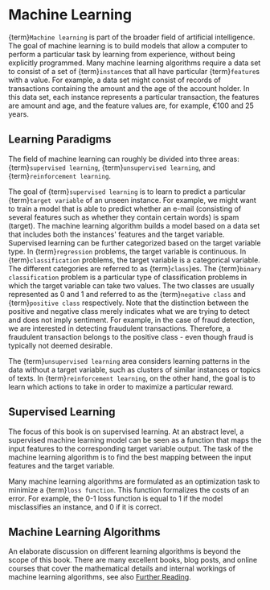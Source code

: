 # Machine Learning
{term}`Machine learning` is part of the broader field of artificial intelligence. The goal of machine learning is to build models that allow a computer to perform a particular task by learning from experience, without being explicitly programmed. Many machine learning algorithms require a data set to consist of a set of {term}`instance`s that all have particular {term}`feature`s with a value. For example, a data set might consist of records of transactions containing the amount and the age of the account holder. In this data set, each instance represents a particular transaction, the features are amount and age, and the feature values are, for example, €100 and 25 years.

## Learning Paradigms
The field of machine learning can roughly be divided into three areas: {term}`supervised learning`, {term}`unsupervised learning`, and {term}`reinforcement learning`.

The goal of {term}`supervised learning` is to learn to predict a particular {term}`target variable` of an unseen instance. For example, we might want to train a model that is able to predict whether an e-mail (consisting of several features such as whether they contain certain words) is spam (target). The machine learning algorithm builds a model based on a data set that includes both the instances' features and the target variable. Supervised learning can be further categorized based on the target variable type. In {term}`regression` problems, the target variable is continuous. In {term}`classification` problems, the target variable is a categorical variable. The different categories are referred to as {term}`class`}es. The {term}`binary classification` problem is a particular type of classification problems in which the target variable can take two values. The two classes are usually represented as 0 and 1 and referred to as the {term}`negative class` and {term}`positive class` respectively. Note that the distinction between the positive and negative class merely indicates what we are trying to detect and does not imply sentiment. For example, in the case of fraud detection, we are interested in detecting fraudulent transactions. Therefore, a fraudulent transaction belongs to the positive class - even though fraud is typically not deemed desirable.

The {term}`unsupervised learning` area considers learning patterns in the data without a target variable, such as clusters of similar instances or topics of texts. In {term}`reinforcement learning`, on the other hand, the goal is to learn which actions to take in order to maximize a particular reward. 

## Supervised Learning 
The focus of this book is on supervised learning. At an abstract level, a supervised machine learning model can be seen as a function that maps the input features to the corresponding target variable output. The task of the machine learning algorithm is to find the best mapping between the input features and the target variable.

Many machine learning algorithms are formulated as an optimization task to minimize a {term}`loss function`. This function formalizes the costs of an error. For example, the 0-1 loss function is equal to 1 if the model misclassifies an instance, and 0 if it is correct.

## Machine Learning Algorithms
An elaborate discussion on different learning algorithms is beyond the scope of this book. There are many excellent books, blog posts, and online courses that cover the mathematical details and internal workings of machine learning algorithms, see also [Further Reading](intromlfurtherreading).